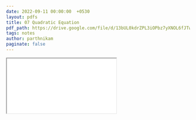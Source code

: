 ```yaml
---
date: 2022-09-11 00:00:00  +0530
layout: pdfs
title: 07 Quadratic Equation
pdf_path: https://drive.google.com/file/d/13bUL0kdrZPL3iOPbz7yXNOL6fJTwi-Hf/preview?usp=sharing
tags: notes
author: parthnikam
paginate: false
---
```


<iframe class="embed-pdf" src="{{ page.pdf_path }}#toolbar=0" seamless="seamless" scrolling="no" style="overflow:hidden"></iframe>
